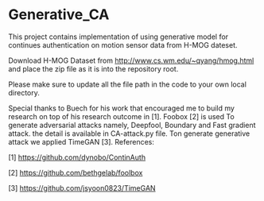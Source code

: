 # Generative_CA
This project contains implementation of using generative model for continues authentication on motion sensor data from H-MOG dateset.

Download H-MOG Dataset from http://www.cs.wm.edu/~qyang/hmog.html and place the zip file as it is into the repository root.

Please make sure to update all the file path in the code to your own local directory.

Special thanks to Buech for his work that encouraged me to build my research on top of his research outcome in [1].
Foobox [2] is used To generate adversarial attacks namely, Deepfool, Boundary and Fast gradient attack. the detail is available in CA-attack.py file.
Ton generate generative attack we applied TimeGAN [3].
References:

[1] https://github.com/dynobo/ContinAuth

[2] https://github.com/bethgelab/foolbox

[3] https://github.com/jsyoon0823/TimeGAN
